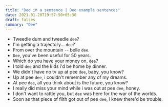 ```yaml
---
title: "Dee in a sentence | Dee example sentences"
date: 2021-01-20T19:57:50+05:30
draft: falses
summary: "Dee"
---
```

- Tweedle dum and tweedle `dee`?
- I'm getting a trajectory... `dee`?
- From over the mountain -- belle `dee`.
- `Dee`, you've been useful for 50 years.
- Which do you have your money on, `dee`?
- I told `dee` and the kids i'd be home by dinner.
- We didn't have no tv up at pee `dee`, baby, you know?
- Up at pee `dee`, i couldn't remember any of my dreams.
- At pee `dee`, all you think about is the future, you know?
- I really did miss your mind while i was out at pee `dee`, honey.
- I don't want to rattle you, but `dee` was here for the war of the worlds.
- Soon as that piece of filth got out of pee `dee`, i knew there'd be trouble.
                 
